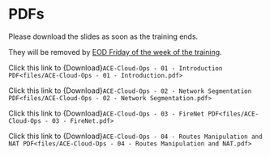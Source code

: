 # PDFs

Please download the slides as soon as the training ends.

They will be removed by <ins>EOD Friday of the week of the training</ins>. 

Click this link to {Download}`ACE-Cloud-Ops - 01 - Introduction PDF<files/ACE-Cloud-Ops - 01 - Introduction.pdf>`

Click this link to {Download}`ACE-Cloud-Ops - 02 - Network Segmentation PDF<files/ACE-Cloud-Ops - 02 - Network Segmentation.pdf>`

Click this link to {Download}`ACE-Cloud-Ops - 03 - FireNet PDF<files/ACE-Cloud-Ops - 03 - FireNet.pdf>`

Click this link to {Download}`ACE-Cloud-Ops - 04 - Routes Manipulation and NAT PDF<files/ACE-Cloud-Ops - 04 - Routes Manipulation and NAT.pdf>`


